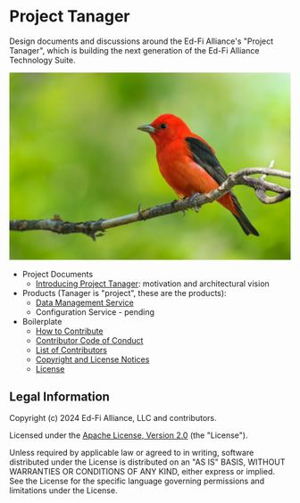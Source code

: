 # Project Tanager

Design documents and discussions around the Ed-Fi Alliance's "Project Tanager",
which is building the next generation of the Ed-Fi Alliance Technology Suite.

![Scarlet Tanager, by Adam Jackson, no rights reserved](images/scarlet-tanager_by_adam-jackson_no-rights-reserved.jpg)

* Project Documents
  * [Introducing Project Tanager](./docs/README.md): motivation and
    architectural vision
* Products (Tanager is "project", these are the products):
  * [Data Management Service](https://github.com/Ed-Fi-Alliance-OSS/Data-Management-Service)
  * Configuration Service - pending
* Boilerplate
  * [How to Contribute](./CONTRIBUTING.md)
  * [Contributor Code of Conduct](./CODE_OF_CONDUCT.md)
  * [List of Contributors](./CONTRIBUTORS.md)
  * [Copyright and License Notices](./NOTICES.md)
  * [License](./LICENSE)

## Legal Information

Copyright (c) 2024 Ed-Fi Alliance, LLC and contributors.

Licensed under the [Apache License, Version 2.0](./LICENSE) (the
"License").

Unless required by applicable law or agreed to in writing, software distributed
under the License is distributed on an "AS IS" BASIS, WITHOUT WARRANTIES OR
CONDITIONS OF ANY KIND, either express or implied. See the License for the
specific language governing permissions and limitations under the License.
